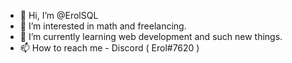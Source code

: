 - 👋 Hi, I’m @ErolSQL
- 👀 I’m interested in math and freelancing.
- 🌱 I’m currently learning web development and such new things.
- 📫 How to reach me - Discord ( Erol#7620 )

<!---
ErolSQL/ErolSQL is a ✨ special ✨ repository because its `README.md` (this file) appears on your GitHub profile.
You can click the Preview link to take a look at your changes.
--->
